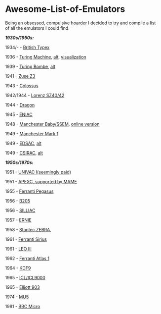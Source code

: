 # Awesome-List-of-Emulators
Being an obsessed, compulsive hoarder I decided to try and compile a list of all the emulators I could find.

***1930s/1950s:***

  1934/- - [British Typex](https://typex.virtualcolossus.co.uk/)
  
  1936 - [Turing Machine](http://morphett.info/turing/), [alt](https://turingmachinesimulator.com/), [visualization](https://turingmachine.io/)
  
  1939 - [Turing Bombe](https://www.101computing.net/turing-welchman-bombe/), [alt](http://www.lysator.liu.se/~koma/turingbombe/)
  
  1941 - [Zuse Z3](http://www.historicsimulations.com/ZuseZ3.html)
  
  1943 - [Colossus](https://www.virtualcolossus.co.uk/)
  
  1942/1944 - [Lorenz SZ40/42](https://lorenz.virtualcolossus.co.uk/)
  
  1944 - [Dragon](https://dragon.virtualcolossus.co.uk/)
  
  1945 - [ENIAC](https://www.cs.drexel.edu/~bls96/eniac/)
  
  1948 - [Manchester Baby/SSEM](https://www.computerconservationsociety.org/software/ssem/base.htm), [online version](http://edmundgriffiths.com/jsssem.html)
  
  1949 - [Manchester Mark 1](http://sw.ccs.bcs.org/CCs/simulate.htm)
  
  1949 - [EDSAC](https://www.computerconservationsociety.org/software/edsac/base.htm), [alt](http://www.historicsimulations.com/edsac.html)
  
  1949 - [CSIRAC](https://cis.unimelb.edu.au/about/csirac/emulator.html), [alt](https://archive.org/details/CSIRAC)
  
  
  
  
  ***1950s/1970s:***
  
  1951 - [UNIVAC I(seemingly paid)](http://www.ingerman.org/niche.htm#UNIVAC)
  
  1951 - [APEXC, supported by MAME](https://www.mamedev.org/)
  
  1955 - [Ferranti Pegasus](https://www.computerconservationsociety.org/software/pegasus/base.htm)
  
  1956 - [B205](https://datatron.blogspot.com/2015/01/introducing-retro-205-emulator.html)
  
  1956 - [SILLIAC](http://members.iinet.net.au/~dgreen/silliac.html)
  
  1957 - [ERNIE](https://ernie.virtualcolossus.co.uk/)
  
  1958 - [Stantec ZEBRA](https://www.computerconservationsociety.org/software/zebra/base.htm), 
  
  1961 - [Ferranti Sirius](https://www.computerconservationsociety.org/software/sirius/base.htm)
  
  1961 - [LEO III](https://www.computerconservationsociety.org/software/leo3/base.htm)
  
  1962 - [Ferranti Atlas 1](https://www.computerconservationsociety.org/software/atlas/base.htm)
  
  1964 - [KDF9](https://www.computerconservationsociety.org/software/kdf9/base.htm)
  
  1965 - [ICL/ICL9000](https://www.computerconservationsociety.org/software/ict1900/base.htm)
  
  1965 - [Elliott 903](https://www.computerconservationsociety.org/software/elliott903/base.htm)
  
  1974 - [MU5](https://www.computerconservationsociety.org/software/mu5/base.htm)
  
  1981 - [BBC Micro](https://emulation.gametechwiki.com/index.php/BBC_Micro_emulators)
